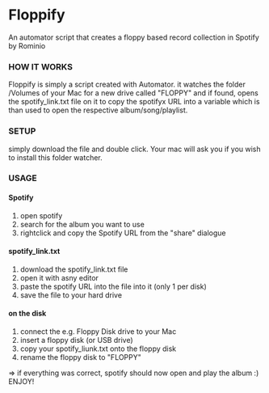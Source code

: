 # Floppify
An automator script that creates a floppy based record collection in Spotify by Rominio

### HOW IT WORKS
Floppify is simply a script created with Automator. it watches the folder /Volumes of your Mac for a new drive called "FLOPPY" and if found, opens the spotify_link.txt file on it to copy the spotifyx URL into a variable which is than used to open the respective album/song/playlist.

### SETUP
simply download the file and double click. Your mac will ask you if you wish to install this folder watcher.

### USAGE
#### Spotify
1. open spotify
2. search for the album you want to use
3. rightclick and copy the Spotify URL from the "share" dialogue

#### spotify_link.txt
1. download the spotify_link.txt file
2. open it with asny editor
3. paste the spotify URL into the file into it (only 1 per disk)
4. save the file to your hard drive

#### on the disk
1. connect the e.g. Floppy Disk drive to your Mac
2. insert a floppy disk (or USB drive)
3. copy your spotify_liunk.txt onto the floppy disk
4. rename the floppy disk to "FLOPPY"

=> if everything was correct, spotify should now open and play the album :) ENJOY!

